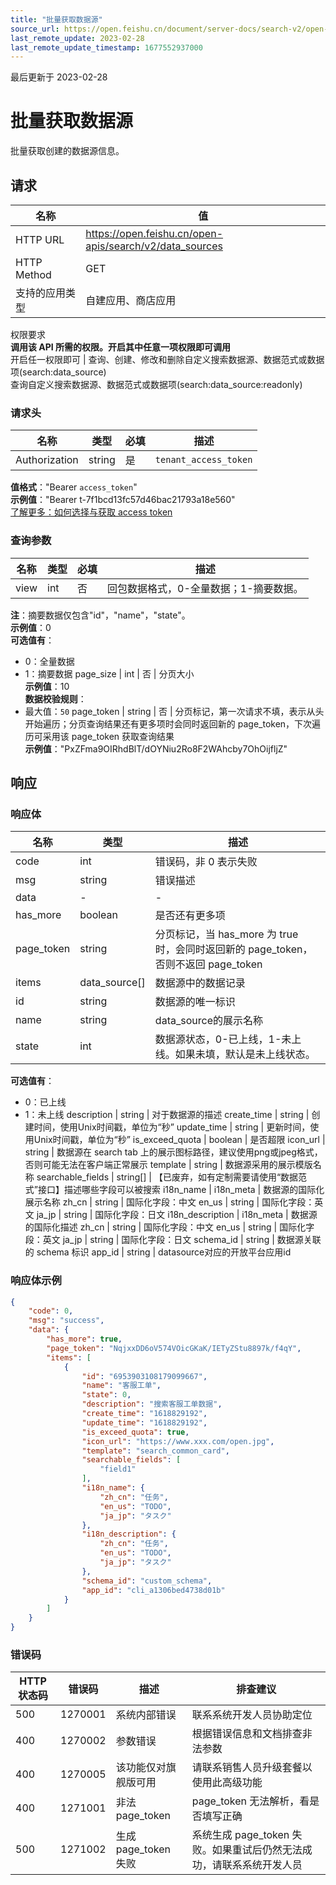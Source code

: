```yaml
---
title: "批量获取数据源"
source_url: https://open.feishu.cn/document/server-docs/search-v2/open-search/data_source/list
last_remote_update: 2023-02-28
last_remote_update_timestamp: 1677552937000
---
```

最后更新于 2023-02-28

# 批量获取数据源

批量获取创建的数据源信息。

## 请求
名称 | 值
---|---
HTTP URL | https://open.feishu.cn/open-apis/search/v2/data_sources
HTTP Method | GET
支持的应用类型 | 自建应用、商店应用
权限要求  
            **调用该 API 所需的权限。开启其中任意一项权限即可调用**  
            开启任一权限即可 | 查询、创建、修改和删除自定义搜索数据源、数据范式或数据项(search:data_source)  
            查询自定义搜索数据源、数据范式或数据项(search:data_source:readonly)

### 请求头

名称 | 类型 | 必填 | 描述
--- | --- | --- | ---
Authorization | string | 是 | `tenant_access_token`  
**值格式**："Bearer `access_token`"  
**示例值**："Bearer t-7f1bcd13fc57d46bac21793a18e560"  
[了解更多：如何选择与获取 access token](https://open.feishu.cn/document/uAjLw4CM/ugTN1YjL4UTN24CO1UjN/trouble-shooting/how-to-choose-which-type-of-token-to-use)

### 查询参数

名称 | 类型 | 必填 | 描述
--- | --- | --- | ---
view | int | 否 | 回包数据格式，0-全量数据；1-摘要数据。  
**注**：摘要数据仅包含"id"，"name"，"state"。  
**示例值**：0  
**可选值有**：  
- 0：全量数据  
- 1：摘要数据
page_size | int | 否 | 分页大小  
**示例值**：10  
**数据校验规则**：  
- 最大值：`50`
page_token | string | 否 | 分页标记，第一次请求不填，表示从头开始遍历；分页查询结果还有更多项时会同时返回新的 page_token，下次遍历可采用该 page_token 获取查询结果  
**示例值**："PxZFma9OIRhdBlT/dOYNiu2Ro8F2WAhcby7OhOijfljZ"

## 响应

### 响应体

名称 | 类型 | 描述
--- | --- | ---
code | int | 错误码，非 0 表示失败
msg | string | 错误描述
data | \- | \-
has_more | boolean | 是否还有更多项
page_token | string | 分页标记，当 has_more 为 true 时，会同时返回新的 page_token，否则不返回 page_token
items | data_source\[\] | 数据源中的数据记录
id | string | 数据源的唯一标识
name | string | data_source的展示名称
state | int | 数据源状态，0-已上线，1-未上线。如果未填，默认是未上线状态。  
**可选值有**：  
- 0：已上线  
- 1：未上线
description | string | 对于数据源的描述
create_time | string | 创建时间，使用Unix时间戳，单位为“秒”
update_time | string | 更新时间，使用Unix时间戳，单位为“秒”
is_exceed_quota | boolean | 是否超限
icon_url | string | 数据源在 search tab 上的展示图标路径，建议使用png或jpeg格式，否则可能无法在客户端正常展示
template | string | 数据源采用的展示模版名称
searchable_fields | string\[\] | 【已废弃，如有定制需要请使用“数据范式”接口】描述哪些字段可以被搜索
i18n_name | i18n_meta | 数据源的国际化展示名称
zh_cn | string | 国际化字段：中文
en_us | string | 国际化字段：英文
ja_jp | string | 国际化字段：日文
i18n_description | i18n_meta | 数据源的国际化描述
zh_cn | string | 国际化字段：中文
en_us | string | 国际化字段：英文
ja_jp | string | 国际化字段：日文
schema_id | string | 数据源关联的 schema 标识
app_id | string | datasource对应的开放平台应用id

### 响应体示例
```json
{
    "code": 0,
    "msg": "success",
    "data": {
        "has_more": true,
        "page_token": "NqjxxDD6oV574VOicGKaK/IETyZStu8897k/f4qY",
        "items": [
            {
                "id": "6953903108179099667",
                "name": "客服工单",
                "state": 0,
                "description": "搜索客服工单数据",
                "create_time": "1618829192",
                "update_time": "1618829192",
                "is_exceed_quota": true,
                "icon_url": "https://www.xxx.com/open.jpg",
                "template": "search_common_card",
                "searchable_fields": [
                    "field1"
                ],
                "i18n_name": {
                    "zh_cn": "任务",
                    "en_us": "TODO",
                    "ja_jp": "タスク"
                },
                "i18n_description": {
                    "zh_cn": "任务",
                    "en_us": "TODO",
                    "ja_jp": "タスク"
                },
                "schema_id": "custom_schema",
                "app_id": "cli_a1306bed4738d01b"
            }
        ]
    }
}
```

### 错误码

HTTP状态码 | 错误码 | 描述 | 排查建议
--- | --- | --- | ---
500 | 1270001 | 系统内部错误 | 联系系统开发人员协助定位
400 | 1270002 | 参数错误 | 根据错误信息和文档排查非法参数
400 | 1270005 | 该功能仅对旗舰版可用 | 请联系销售人员升级套餐以使用此高级功能
400 | 1271001 | 非法 page_token | page_token 无法解析，看是否填写正确
500 | 1271002 | 生成 page_token 失败 | 系统生成 page_token 失败。如果重试后仍然无法成功，请联系系统开发人员
